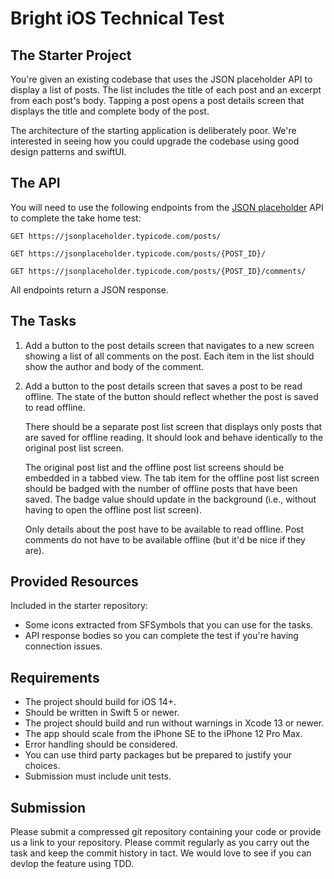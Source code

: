 # Bright iOS Technical Test

## The Starter Project

You're given an existing codebase that uses the JSON placeholder API to display
a list of posts. The list includes the title of each post and an excerpt from
each post's body. Tapping a post opens a post details screen that displays the
title and complete body of the post.

The architecture of the starting application is deliberately poor. We're
interested in seeing how you could upgrade the codebase using good design patterns and swiftUI.

## The API

You will need to use the following endpoints from the [JSON
placeholder](https://jsonplaceholder.typicode.com) API to complete the take home
test:

    GET https://jsonplaceholder.typicode.com/posts/

    GET https://jsonplaceholder.typicode.com/posts/{POST_ID}/

    GET https://jsonplaceholder.typicode.com/posts/{POST_ID}/comments/

All endpoints return a JSON response.

## The Tasks

1. Add a button to the post details screen that navigates to a new screen
   showing a list of all comments on the post. Each item in the list should
   show the author and body of the comment.
2. Add a button to the post details screen that saves a post to be read
   offline. The state of the button should reflect whether the post is saved to
   read offline.

   There should be a separate post list screen that displays only posts that
   are saved for offline reading. It should look and behave identically to the
   original post list screen.

   The original post list and the offline post list screens should be embedded
   in a tabbed view. The tab item for the offline post list screen should be
   badged with the number of offline posts that have been saved. The badge
   value should update in the background (i.e., without having to open the
   offline post list screen).

   Only details about the post have to be available to read offline. Post
   comments do not have to be available offline (but it'd be nice if they are).

## Provided Resources

Included in the starter repository:

- Some icons extracted from SFSymbols that you can use for the tasks.
- API response bodies so you can complete the test if you're having connection
  issues.

## Requirements

- The project should build for iOS 14+.
- Should be written in Swift 5 or newer.
- The project should build and run without warnings in Xcode 13 or newer.
- The app should scale from the iPhone SE to the iPhone 12 Pro Max.
- Error handling should be considered.
- You can use third party packages but be prepared to justify your
  choices.
- Submission must include unit tests.

## Submission

Please submit a compressed git repository containing your code 
or provide us a link to your repository. 
Please commit regularly as you carry out the task and keep the commit history in tact. 
We would love to see if you can devlop the feature using TDD.
